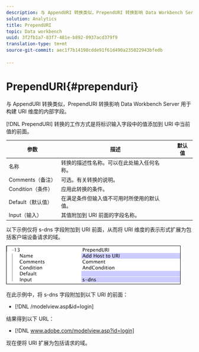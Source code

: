 ```yaml
---
description: 与 AppendURI 转换类似，PrependURI 转换影响 Data Workbench Server 用于构建 URI 维度的内部字段。
solution: Analytics
title: PrependURI
topic: Data workbench
uuid: 3f2fb1a7-83f7-481e-b892-0937acd379f9
translation-type: tm+mt
source-git-commit: aec1f7b14198cdde91f61d490a235022943bfedb

---
```



# PrependURI{#prependuri}

与 AppendURI 转换类似，PrependURI 转换影响 Data Workbench Server 用于构建 URI 维度的内部字段。

[!DNL PrependURI] 转换的工作方式是将标识输入字段中的值添加到 URI 中当前值的前面。

| 参数 | 描述 | 默认值 |
|---|---|---|
| 名称 | 转换的描述性名称。可以在此处输入任何名称。 |  |
| Comments（备注） | 可选。有关转换的说明。 |  |
| Condition（条件） | 应用此转换的条件。 |  |
| Default（默认值） | 在满足条件但输入值不可用时所使用的默认值。 |  |
| Input（输入） | 其值附加到 URI 前面的字段名称。 |  |

以下示例仅将 s-dns 字段附加到 URI 前面，从而将 URI 维度的表示形式扩展为包括客户端设备请求的域。

![](assets/cfg_TransformationType_PrependURI.png)

在此示例中，将 s-dns 字段附加到以下 URI 的前面：

* [!DNL /modelview.asp&id=login]

结果得到以下 URL：

* [!DNL www.adobe.com/modelview.asp?id=login]

现在便将 URI 扩展为包括请求的域。
